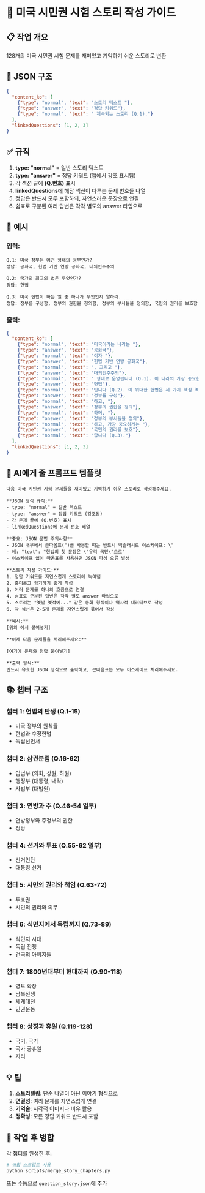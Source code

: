 # 🎯 미국 시민권 시험 스토리 작성 가이드

## 📋 작업 개요
128개의 미국 시민권 시험 문제를 재미있고 기억하기 쉬운 스토리로 변환

## 🎨 JSON 구조

```json
{
  "content_ko": [
    {"type": "normal", "text": "스토리 텍스트 "},
    {"type": "answer", "text": "정답 키워드"},
    {"type": "normal", "text": " 계속되는 스토리 (Q.1)."}
  ],
  "linkedQuestions": [1, 2, 3]
}
```

## ✅ 규칙

1. **type: "normal"** = 일반 스토리 텍스트
2. **type: "answer"** = 정답 키워드 (앱에서 강조 표시됨)
3. 각 섹션 끝에 **(Q.번호)** 표시
4. **linkedQuestions**에 해당 섹션이 다루는 문제 번호들 나열
5. 정답은 반드시 모두 포함하되, 자연스러운 문장으로 연결
6. 쉼표로 구분된 여러 답변은 각각 별도의 answer 타입으로

## 📝 예시

### 입력:
```
Q.1: 미국 정부는 어떤 형태의 정부인가?
정답: 공화국, 헌법 기반 연방 공화국, 대의민주주의

Q.2: 국가의 최고의 법은 무엇인가?
정답: 헌법

Q.3: 미국 헌법이 하는 일 중 하나가 무엇인지 말하라.
정답: 정부를 구성함, 정부의 권한을 정의함, 정부의 부서들을 정의함, 국민의 권리를 보호함
```

### 출력:
```json
{
  "content_ko": [
    {"type": "normal", "text": "미국이라는 나라는 "},
    {"type": "answer", "text": "공화국"},
    {"type": "normal", "text": "이자 "},
    {"type": "answer", "text": "헌법 기반 연방 공화국"},
    {"type": "normal", "text": ", 그리고 "},
    {"type": "answer", "text": "대의민주주의"},
    {"type": "normal", "text": " 형태로 운영됩니다 (Q.1). 이 나라의 가장 중요한 규칙이자 최고의 법은 바로 "},
    {"type": "answer", "text": "헌법"},
    {"type": "normal", "text": "입니다 (Q.2). 이 위대한 헌법은 세 가지 핵심 역할을 합니다: "},
    {"type": "answer", "text": "정부를 구성"},
    {"type": "normal", "text": "하고, "},
    {"type": "answer", "text": "정부의 권한을 정의"},
    {"type": "normal", "text": "하며, "},
    {"type": "answer", "text": "정부의 부서들을 정의"},
    {"type": "normal", "text": "하고, 가장 중요하게는 "},
    {"type": "answer", "text": "국민의 권리를 보호"},
    {"type": "normal", "text": "합니다 (Q.3)."}
  ],
  "linkedQuestions": [1, 2, 3]
}
```

## 🤖 AI에게 줄 프롬프트 템플릿

```
다음 미국 시민권 시험 문제들을 재미있고 기억하기 쉬운 스토리로 작성해주세요.

**JSON 형식 규칙:**
- type: "normal" = 일반 텍스트
- type: "answer" = 정답 키워드 (강조됨)
- 각 문제 끝에 (Q.번호) 표시
- linkedQuestions에 문제 번호 배열

**중요: JSON 문법 주의사항**
- JSON 내부에서 큰따옴표(")를 사용할 때는 반드시 백슬래시로 이스케이프: \"
- 예: "text": "헌법의 첫 문장은 \"우리 국민\"으로"
- 이스케이프 없이 따옴표를 사용하면 JSON 파싱 오류 발생

**스토리 작성 가이드:**
1. 정답 키워드를 자연스럽게 스토리에 녹여냄
2. 흥미롭고 암기하기 쉽게 작성
3. 여러 문제를 하나의 흐름으로 연결
4. 쉼표로 구분된 답변은 각각 별도 answer 타입으로
5. 스토리는 "옛날 옛적에..." 같은 동화 형식이나 역사적 내러티브로 작성
6. 각 섹션은 2-5개 문제를 자연스럽게 묶어서 작성

**예시:**
[위의 예시 붙여넣기]

**이제 다음 문제들을 처리해주세요:**

[여기에 문제와 정답 붙여넣기]

**출력 형식:**
반드시 유효한 JSON 형식으로 출력하고, 큰따옴표는 모두 이스케이프 처리해주세요.
```

## 📚 챕터 구조

### 챕터 1: 헌법의 탄생 (Q.1-15)
- 미국 정부의 원칙들
- 헌법과 수정헌법
- 독립선언서

### 챕터 2: 삼권분립 (Q.16-62)
- 입법부 (의회, 상원, 하원)
- 행정부 (대통령, 내각)
- 사법부 (대법원)

### 챕터 3: 연방과 주 (Q.46-54 일부)
- 연방정부와 주정부의 권한
- 정당

### 챕터 4: 선거와 투표 (Q.55-62 일부)
- 선거인단
- 대통령 선거

### 챕터 5: 시민의 권리와 책임 (Q.63-72)
- 투표권
- 시민의 권리와 의무

### 챕터 6: 식민지에서 독립까지 (Q.73-89)
- 식민지 시대
- 독립 전쟁
- 건국의 아버지들

### 챕터 7: 1800년대부터 현대까지 (Q.90-118)
- 영토 확장
- 남북전쟁
- 세계대전
- 민권운동

### 챕터 8: 상징과 휴일 (Q.119-128)
- 국기, 국가
- 국가 공휴일
- 지리

## 💡 팁

1. **스토리텔링**: 단순 나열이 아닌 이야기 형식으로
2. **연결성**: 여러 문제를 자연스럽게 연결
3. **기억술**: 시각적 이미지나 비유 활용
4. **정확성**: 모든 정답 키워드 반드시 포함

## 🔄 작업 후 병합

각 챕터를 완성한 후:

```python
# 병합 스크립트 사용
python scripts/merge_story_chapters.py
```

또는 수동으로 `question_story.json`에 추가
